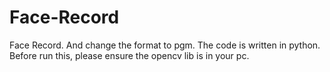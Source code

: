 # Face-Record
Face Record. And change the format to pgm.
The code is written in python.
Before run this, please ensure the opencv lib is in your pc.
